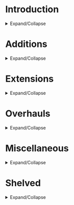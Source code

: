 ﻿
# Introduction
<details>
<summary> Expand/Collapse </summary>

### What is this file?

This is just a list of ideas, for when I'm looking for something to work on.

### Are these your ideas?

Most of them, yes. But a lot of them are from the SOR Discord #ideas-discussion channel. 

### Can I use these?

Yes! No one owns an idea, so you are free to do what you want with these. That includes modding on your own, or as a collaborator on this mod.

</details>

#
# Additions
<details>
<summary> Expand/Collapse </summary>

## Big Quests
- [Name]
  - Don't break objects
- Gambling Addiction
- Politician 
  - Have a certain amount of electability by the end of the floor.
- Karen 
  - get a certain about of people annoyed or hostile towards you.
- Prankster 
  - Annoy a certain number of people. 
  - They *must* be annoyed, nothing else.
- Middle Path 
  - Anyone not neutral to you counts as a mark.
- Vow of Poverty 
  - Limit your money intake.
- Undead Slayer
  - Kill all Undead. 
  - Teams of armed Vampires are coming for you, though.

## Classes

### Drug Dealer

- Trait: Pusher
  - You can interact with most NPCs to attempt to sell them Sugar.
  - Cops who witness a dealing attempt will go Hostile. 
  - Anyone who refuses your sale will become Annoyed. 
  - Upper Crusters will call the cops immediately.
  - On a successful sale, The buyer has a chance to become Hooked. 
    - Jonesing 
      - After a certain interval of withdrawal, Hooked NPCs will gain the Jonesing status. They'll seek you out in the level and beg you for Sugar. 
      - If you go too long without selling to them, they'll go hostile, but selling them other types of drugs will keep them at bay for a while. When Jonesing, they will freely give you keys and safe combos if you ask. 
      - Jonesing NPCs may also attack other drug dealers, doctors, or scientists if they can't track you down.
  - Pusher +
    - Increased chance of success with Pusher attempts
- Trait: Death to Snitches 
  - Cops & Upper-Crusters will ignore your Pusher attempts. 
  - You may attempt to sell to Cops, but failure will turn them Annoyed, then Hostile.
- Big Quest: Slingin' Dope 
  - NPCs with enough money to buy one of your drugs will have an arrow above their head 
  - You need to sell to a certain number of NPCs.
- Item: Sugar Processor (6) 
  - Similar to Bomb Processor. 

### Priest
- Trait: Exorcist
  - Vampires & Zombies are hostile on sight.
  - "Vade Retro, Satana!"
  - Interact with Possessed to expel the Shapeshifter
    - Host is Loyal
  - Interact with Ghost to Set to Rest
    - XP bonus
- Trait: Artificial Insermonation
  - Activate an Altar to randomly improve relations with NPCs within earshot. Chance of them giving you Tithes.
  - Artificial Insermonation +
    - Increased success rate and tithes
- Big Quest: Get Thee Behind Me!
  - Kill all Zombies and Vampires on the map. Vampires are armed and travel in teams.
- Item: Holy Symbol (4) 
  - When in your inventory, all Undead NPCs slowly take damage when they're near you. 
  - Undead NPCS are more likely to flee during combat.
- Item: Holy Water Flask (2) 
  - Thrown weapon that gives a Poison condition to Zombies & Werewolves. 
  - Can also be combined with a Water Gun, Air Vent, or Water Filter.

### Worker
- Trait: One Happy Tamper - Tamper without angering Owner (Or just extend this into Clumsiness Forgiven)

### Trapper
- Trait: Pursuit of Trappiness
  - Increase trap damage for non-Aligned
  - Upgrade
    - Your traps are now invisible to Hostile-Neutral NPCs
- Trait: Trapper Keeper 
  - All hidden traps are visible to you
  - You can disarm traps and add them to your inventory (Bear Traps, Land Mines)
  - 100% chance to deactivate Door Detonators
- Item: Fire Mine (4) 
  - Behaves like a Molotov when it explodes
- Item: Bear Trap Processor
- Item: Gas Trap Kit (6) 
  - Combine with a Syringe to make a Gas Trap that you can place like a Land Mine
  - The result has the effect of the ingredient syringe

### NPCs
- Driver 
  - "Have you seen my car?"
- Farmer
- Fixer
- Hitman
- Janitor
- Junkie
- Security Guard
- Teamster
- Tourist
  - Travels in groups, occasional goon
  - Behaves like Upper Cruster
- Wildfolk
  - Cave people

- How?
  - Body parts: GameResources.SetupDics has at least mention of the names
    
## Disasters
- Gang War: Spawn ~12 Blahd and Crepe gangs across the map.
- Riot
  - Add Arsonists to spawns
  - Rioters shouldn't ignore cops
   	- You can change this in LevelFeelings.Riot2, cops aren't mentioned there

## Items

- Mini Turret (3) - It's a Turret.
- Beer Can (1) - Generated when a Beer is consumed, or found on its own in trash cans. Thrown weapon, does minimal damage for funsies. Like a more useless Rock.
- Fancy Hat (3) - Increased chances for persuasion. Maybe a Fedora, because I want you to cringe.
- Fear Syringe (1) - (Maybe not possible since there's no fear for player characters)
- Garotte / Piano Wire (2) - Zero damage, but deals lethal damage if used for Backstab.
  - You could base this on the Blood sucking ability to make it take a second or two.
- Lunchbox (1) - Thrown item. Deals rock-level damage, drops a food item on impact.
  - Alternatively, make it a melee weapon.
    - Issue with this is: say you have a lot of them on the ground. You don't want to merge them, so now you have the long task of breaking each one open.
      - Therefore, it's better as a thrown weapon since it'd allow the player to simply add the multiples to the item count and get full utility from all of them.
- Oil Bottle (1) - Thrown weapon that creates a splash of oil upon impact.
- Riot Armor (3) - Resists bullets and melee damage.
- Riot Helmet (2) - Just another aesthetic option.
- Spear (1) - Thrusting weapon, longest melee reach. Deals damage equal to Knife.
- Teleportation Trap (2) - Floor trap.
- Toxic Slime Capsule (1) - Thrown item. Inflicts poison and leaves a Goop Splash.
- Water Gun - Extended to combine with Oil Can, so you can shoot Oil.
- Whiskey Bottle (1) - Generated when Whiskey is consumed, or found on its own in trash cans. Thrown weapon, does minimal damage for funsies. Like a more useless Rock.
- Magic items:
	- Mana Crystals (decay slowly but unpredictably, increase recharge speed)
	- Miscast Crystals (Rare, but absorb a miscast and shatter)
	- Ultrachungus Crystals (Temporarily boost your ability to obscene levels)
- BackPack - +inventory slots
- Body Spray: Anti-cologne, basically gives ideological clash to whoever uses it. (This would be cool in assassin quests if you could apply it to your target.)

## Mutators

- Always Spawn Arsonists
- AnCapistan
  - Chunks
    - More Slave Shops 
    - More Drug Dens
    - No Prisons
  - Features
    - Maximize pollution
    - Minimize nature
  - NPCs
    - More Thieves
    - More Drug Dealers
    - More Slum Dwellers
    - No Police, Cop Bots, or SuperCops
    - Upper Crusters 
      - Roam with bodyguards
      - Fewer in number
      - All aligned to each other
- Benjamin Button 
  - Immediately level up to 12 at the beginning of the game. 
  - Lose a level every Floor.
- Deflation 
  - Prices don't increase per level
    - Any drawback, though?
- Easter BunnyMod 
  - Everyone starts with Resurrection
- Gun Ban
  - Guns are contraband
- Nanobot HMO 
  - Everyone permanently slowly regenerates health
- No NPC Tethers
- Police State
  - Cop Bots & Supercops roam all districts
  - Enable/Disable chunk types appropriate (like deportation centers)
  - Police hostile to all Guilty NPCs
  - Upper Cruster changes similar to AnCapistan
- Return to Shrunke
  - Everyone in the city is Shrunken. 
- Sturdy Walls & Flimsy Walls
- Ultra Disasters Mutator that makes all disasters much worse
  - Killer Robot is now Speed 4 and has two buddies
  - Falling Bombs make Ridiculous Explosions
  - Warzone has four factions
  - Instant-kill solar flare which occurs every 10 seconds
  - Zombie apocalypse where everyone except you is already a zombie and said zombies can use stuff
- Voucher rewards (Free Item or Hire Vouchers)

## Objects
- Cash Register
  - A tough locked object containing money
  - Unlocking 
    - Computer
    - Hack
    - Lockpicked
    - Crowbar
  - Easier than a Safe, yes, but almost always within the view of their owner.
- Chemistry Set
  - Sacrifice a syringe to identify that type.
  - Way to cook drugs? 
- Dumpster
  - Very durable
  - Hideable like Bush
- Oil Barrel 
  - A Rust-colored barrel which creates an oil pool when destroyed.
- Kitchen Fryer 
  - When destroyed, leaves a pool of oil.
- Pay Phone 
  - Call the Resistance to send a Specialist over. Choose between Hacker, Thief, and Goon. 
  - If Faction mod is a thing, get someone faction-specific.
  - Should be broadly multi-use.
- Security Door 
  - Indestructable
  - Not openable with lockpick or crowbar. 
  - Can only be opened via a connected computer.
- Trampoline 
  - Does annoying jumping behavior. I hate it already.
- Other Objects
  - Simply for visual variety when making custom chunks. Statues, park benches, filing cabinets, glass tables, office chairs, paintings, gym equipment, beer taps, curtains, etc. 

## Traits

- Adrenaline rush
  - Gain strength for 5s after a kill.
- Alcoholic 
  - Addict, but with Alcohol.
- Ammo Mule 
  - Increase all ammo counts by 50%.
- Animal Whisperer 
  - Gorillas and Werewolves are Loyal
- Aquaphobia 
  - take damage in water
- Arrogant 
  - People get mad at you a lot more easily
- Arthritis 
  - Your weapon swing and fire rate are slower
  - Cancels: Stubby fingers, sausage fingers, near harmless, pacifist.
- Banana Lover ++
  - You can't eat anything but bananas, but when you do, you do a fun lil' dance
  - Cost: $1200
    - Need more stupid joke traits
- Beggar
  - Like Mugging, but lower stakes
- Bonkist 
  - Backstabbing with a blunt weapon leaves the target Dizzy, and deals non-lethal damage. 
  - Bonkist + 
    - Backstabbing with a blunt weapon leaves the target Unconscious and deals non-lethal damage.
  - This is a trait for Pacifist playthrough without Dart Gun or Chloroform.
- Chemical resistance 
  - status effects cannot affect you
- Door Kicker 
  - Activate a Door and select "Kick". Door is instantly destroyed, and anyone standing behind it is stunned. SWAT shit!
- Double-Tapper
  - Ranged weapon equivalent to Backstabber, but only works in close range.
- Eye Poker 
  - Chance to blind enemies when you hit them with an Unarmed attack.
- Far-Sighted
  - Can only use Ranged weapons
  - View distance increased (zoom out?)
- Fast Metabolism 
  - Less healing from food and alcohol.
- Fatass ‡
	- Slower movement
	- Can't wear armor
	- Stomp damage
      - This part was a can of worms. Suddenly you need a custom explosion type. Incredibly buggy.
- Fingerless
  - Can't open doors
  - Can't equip anything
  - Can't operate anything
- Filling the Void
  - Addict, but with any Consumable
- Food Addict 
  - Addict, but with Food
- Generally Unpleasant 
  - All NPCs start out Annoyed. 
  - Cancels: The Law, Random Reverance, Friend of the common folk, friend of the family.
  - Excludes Aligned and Prisoners.
- Good Arm 
  - Increased Throw range.
- Hit-and-run
  - Gain speed for 5s after a kill.
- Hungry Boy 
  - More healing from food and alcohol.
- Machine Shaker 
  - Chance of a free transaction when using a Vending Machine.
- Masochist 
  - If 60 Seconds Pass Without Damaging Yourself, You Will Lose 3 Health Per 2 Seconds.
- Muscle Spasms (-7)
  - Sometimes, you lose control of your player character for a brief moment
  - Whether that be moving in a random direction, attacking or using an item against your will
- Needy
  - You have needs like the musician, but they are not beneficial to you or anybody else. (You need to go to the toilet, etc)
  - You need to use the nice toilet. Which always happens to be in some inconvenient place like the closet of a gang hideout. That timer is rapidly ticking down, and if you don't go to that specific toilet, you'll have an accident, and no NPC or shop owner, etc will want to talk to you.
- One Happy Tamper 
  - Tamper without angering Owner (Or just extend this into Clumsiness Forgiven)
- Return to Bonke
  - Chance to inflict Dizziness when striking an NPC with a blunt weapon
- Separation Anxiety 
  - If you have no followers, your stats are all lowered.
- Silent fingers 
  - doing most actions produce significantly less noise, or no noise whatsoever, with the exception of alarms. (eg: arresting, breaking windows , enslaving, and (shooting guns?) make significantly less noise).
- Spectral Strike 
  - You can hit Ghosts with your unarmed attacks
  - Extra damage to all Undead
  - Spectral Strike +
    - Benefit is extended to your melee weapons
- Student of the Blade 
  - Increased damage with Sharp weapons.
- Stuffable
  - If you eat more than one food item within a minute, you gain Slow for the rest of the minute.
- Stupid 
  - Slower XP Gain
  - Super Stupid 
    - Slower Slower XP Gain Slower
  - Absolute Fucking Moron 
    - Zero XP gain, ever. (100)
- Tarrare
  - Addict, but with food
  - Can eat many wooden and other organic objects
- Trapper Keeper
  - All invisible Floor traps are now visible
  - You can Interact with traps to add them to your inventory (Bear Traps, Land Mines). 
  - 100% chance to deactivate Door Detonators.
- Unsaveable
  - Cannot heal, even through level ups. 
  - Cancels: Medical professional, strict cannibal, jugalarious, addict, [insert anything that heals you here.]
- Vapor Form
  - Bypass doors without unlocking/breaking
  - Enter A/C or Gas vent to exit any chosen A/C or gas vent
  - Bypass broken windows
- Veiled Threats - When you attempt to Bribe, Extort, Mug, or Threaten, a failure will turn the target Annoyed instead of Hostile.
- Whiffist - Small chance for Melee or Thrown attacks to miss you completely.

### Path Traits

Most Paths & Actions moved to a Google Sheets document for now

#### Code of Neutrality
- Just avoid doing things at all. You lose XP for taking stances.
- He hates anything you do, but any actions you take are subtracted from a very large amount
- "If I don't survive this revolution, tell my wife 'hello.'"

#### Path of Fire
- You can only regain health by burning corpses. 
- Take damage in Water.
- Firefighters are always hostile and will use their water cannons against you.
- Perpetual Particle Effect on character - flames or smoke
- Big Quest - Burn a certain number of corpses

</details>

#
# Extensions
<details>
<summary>Expand/Collapse</summary>

Extensions of the behaviors of vanilla content.

## Big Quests
- Jock
  - Add more objects. 
    - Windows

## Mutators
- Disaster Elimination
  - Zombies disaster could be eliminated by killing every zombie and infected person
  - Riot disaster could be eliminated by killing every rioter
  - Shifting Status Effects disaster could be eliminated by doing something with air filtration systems, etc.
- General Disaster behavior changes
  - Cops don't enforce property damage laws
  - Some NPCs will join your party for safety
- Riot
  - Add Arsonists to spawns
  - Rioters shouldn't ignore cops
   	- You can change this in LevelFeelings.Riot2, cops aren't mentioned there

## NPC Behaviors

- Extended triggers for NPC "fear" behaviors
  - Killing their teammates
  - Eating or givving corpses 
  - Some NPCs unable to feel fear - robots, zombies, etc.

## NPC Interactions
- Any NPC
  - Offer healing items

- Assassin
  - Backstab and attempt to kill target
- Bouncers
  - You can come in if for free if they see you smoke cigarettes. Because obviously it means you're cool.
- Cops
  - Bribe to ignore crimes (See [Rap Sheet](#rap-sheet))
- Cop Bot
  - Tamper to deactivate them (Requires One Happy Tamper or Tech Expert). 
    - Maybe this will be a % chance for them to trust you, like robbing/extorting.
- Courier
  - Special Delivery: Select an explosive item from your inventory to deliver it to a target. It will detonate after 10s.
- Slavemaster
  - How about *selling* them a slave? 
- Thief
  - Hire to unlock Safes
  - Hire to pickpocket
- Workers
  - Hire to Tamper

## Object Interactions
- Air Conditioning Unit
  - Release Gas without access to main computer 
  - Uses Wrench, 10s countdown
- Bed 
  - Fucking explode if someone tries to sleep in it. Not sure if they go back to bed after awoken, though.
- Refrigerator 
  - Tamper to make it Run after a 10s countdown
- Safe 
  - Open with Detonator.
- Stove
  - Raise countdown to 10s from 5s, just to match. I like 5s but we should defer to vanilla choices in this case.
- Television 
  - Tamper to make it increase in volume immediately, and explode after a 10s countdown
- Vendor Stand
  - Activate to steal. It has a progress bar and is eligible for sneaky fingers, nimble fingers, & Promise I'll Return it
  - Needs to alert police

</details>

#
# Overhauls
<details>
<summary>Expand/Collapse</summary>

Any additions that include a variety of content, enough that they'd be considered sub-systems within the game.

## Alcohol

- Alcohol - Each consumption of an alcoholic beverage moves you up a tier for 60 seconds.
  - Steady - Aim improved, social %s improved
  - Tipsy - Aim reduced, object interactions slowed
  - Drunk - Melee damage resistance improved, aim horrendous, Social %s reduced, object interactions slowed further

- Trait: Lightweight
- Trait: Bar Brawler
  - Increase toughness benefits of drinking
  - Small chance of Rage
- A golden trait for the robot Alcohol Energy Source makes "alcohol into energy"
  - Drinking while already at full hp gives you some seconds in the energy level but it cannot make you go up by a level so it just gives you seconds.

## CyberWarfare
Greatly increase the possibilities, risks, rewards, and trait investment for hacking

### Ground Rules
- *Attempt*: Every action while hacking has a % chance of success displayed next to its button. 
- *System*: The collection of Objects under one Owner ID in a particular chunk that has a Computer. If there's no Computer, the object is a System unto itself.
- *Local Heat*: This is a baseline increased difficulty to all Attempts in a System. It is increased whenever you pass an Attempt, more when you fail one. Remote access leads to higher heat than using a machine in person. Some Objects when not part of a System will have their own Heat, like ATMs. Refrigerators, not so much.
- *Global Heat*: This is the overall attention given to you by the City's authorities. Every discovered intrusion raises your Global Heat, and it's much harder to lower than Local Heat.
- *Password*: Occasionally found in a Computer's owner's pocket. Might also be found hidden somewhere in a Computer. Submissive NPCs will give you their passwords. Pretty much a Safe Combo except for Computers.
- *PayData*: Questgivers will occasionally request this, which you need to retrieve from an intact Computer. Hackers will buy PayData, sometimes a better offer than completing your Quest. PayData has a small chance of appearing without a Quest attached.
- A failed Attempt in a System may have different results, depending on how much your Attempt failed by, compared to Heat:
	1. Can reattempt, Heat+.
	2. Action Locked, Heat++.
	3. Action Locked, Heat++, any Hacker owners search.
	4. Action Locked, Heat+++, triggers Alarm, owners search.
	5. System Locked, Heat++++, triggers Alarm, owners search, and a squad of Cop Bots is deployed to search for you.
	6. Computer is destroyed, triggers Alarm, owners search, and a squad of Cop Bots is deployed to search for you.

### Traits
- Tech Expert is replaced by several traits. What's not in here is covered by Explosives Expert and Mechanical Expert (separate overhauls)
- *Cyber-Intruder* - Improve your Attempt rolls.
- *Data Broker* - Increase sell price of PayData, and its chance of appearing in a System.
- *IOT God* - Enables non-Computer Object hack actions. Many of the vanilla hack actions (Like "Refrigerator Run") would be hidden behind this trait.
- *IP Ghost* - Reduces initial Heat & slows its increase.

### Generic Computer Actions
- Access PayData: Relatively difficult but valuable, so you'll probably need to make sure you're prepared.
- Access System: The initial entry to a System is technically an Attempt. This also applies if you're trying to acces a system that has been Locked.
- Lights: Turns on or off all Lights in the Chunk. (See Stealth Overhaul)
- Cut Power: Shuts down the power for the Chunk. Can be brought back up with a Generator or Power Box.
- Deactivate Alarm: Just what it sounds like.
- Enter Password: Deactivates System's Heat permanently, but you can still roll an Attempt failure!
- Guess Password: A very small chance. Feeling lucky?
- Increase Permissions: Improves success rate of all further Attempts in the system, but slightly increases your Heat.
- Invert Credentials: Immediately flip the ownership of all cameras and turrets at once.
- Maintenance Mode: Disable Heat on a target Object in the System.
- Recover Password: Very high-risk.
- Route IP: Select another computer in the vicinity to route your access through. If Cop Bots are deployed, they'll go there instead.
- Trigger Alarm: Just what it sounds like.
- Unlock Action: Unlocks most actions previously locked (Except Wipe Audits). Increases Heat substantially.
- Wipe Audit Trail: Reset's Systems Heat to 0. Can only be done once per System.

### Chunk-specific Computer Actions
- Apartments 
  - Sprinkler Test: All Stoves in the chunk leak oil for a few seconds, then burst into flames.
- Arcade 
  - Cash Out: Unlock cash compartments in all Arcade Games, Jukeboxes, Pool Tables in the chunk. Each has $3-$5 inside. All become busted, though. Show Off: Any Hackers in the chunk become Loyal to you.
- Arena 
  - Audience Participation Night: Release Rage Poison in vents.
- Armory 
  - Red Alert: Cameras and turrets target everyone, gas is released, alarms go off continuously, huge explosionafter countdown.
- Bank 
  - High chance of PayData. Heist Alert: Cause Supercops to swarm the level, searching the Bank first.
- Bar 
  - Drink Specials: Buying a round is cut to half-price.
- Bathhouse 
  - Deep Cleanse: Poison the water.
- Bathroom 
  - Brown Alert: All toilets self-destruct with a Poison explosion.
- Broadcasting Station 
  - ___?
- Cabin 
  - Play Music (https://www.youtube.com/watch?v=puVYtkh-LO4)
- Casino 
  - Card Counter: All owners become Annoyed at the targeted NPC. Card Cheat: All owners become Hostile to the targeted NPC.	 
- Cave 
  - ___?
- Church 
  - ___?
- City Park 
  - Block Party: All NPCs who were wandering the level are now wandering this chunk. 
- Confiscation Center 
  - ___?
- Dance Club 
  - Now Punch to the Left: Mind control everyone dancing like the Alien's improved SA.
- Deportation Center 
  - ___?
- Drug Den
  - He's Wearing a Wire: Owners become hostile to all non-Owners in the chunk. Codeword Flamingo: A small squad of Cops invades the chunk.
- Farm 
  - Overclock Produce: All Trees, Bushes, Plants & Giant Plants in the chunk burst into flames after a countdown.
- Fire Station
  - Union Strike: Firefighters no longer put out fires in this level. 
  - Training Exercise: Release an Arsonist into the level. 
  - Gas/Water main switch: Firefighter water cannons and fire hydrants dispense oil instead of water.
- Gated Community 
  - Eek! Poor People!: One or two Supercops start wandering this chunk, wandering on patrol. 
- Graveyard 
  - Where's the Good Stuff Buried: Increase your chance of finding Money when destroying a Gravestone.
- Greenhouse 
  - Sup-R-Gro Treatment: Release Gigantizer gas in vents.
- Hedge Maze 
  - Code Theseus: Werewolf Squad starts patrolling this chunk, hostile to anyone.
- Hideout 
  - ___?
- Hospital 
  - Emergency Pandemic Response: Release Cyanide gas in vents.
- Hotel 
  - Premium Continental Breakfast Extravaganza: Get a banana.
- House 
  - Silent Alarm: Summons a couple of cops to investigate the Chunk. They may or may not kill the homeowner depending on, you know... "factors."
- Ice Rink 
  - Overclock A/C: Releases Freezy Gas from the Vents. 
- Lab 
  - Delta Experiment: Releases a random Gas from the Vents. 
- Mall 
  - Raise the Rent: All Vendors have a slight discount.
- Mansion 
  - Amazon Order: If the Owner is alive, a Slave is generated for them. 
  - The People's Mansion: A swarm of Slum Dwellers invades the chunk.
- Mayor's House 
  - ___?
- Mayor's Office 
  - ___?
- Military Outpost 
  - Turgidson Protocol: Owners are Hostile to everyone else.
- Movie Theater 
  - ___?
- Music Hall 
  - Mandatory Moshpit: Berserk everyone in the chunk, as long as Speakers, turntable, and Musician are still intact. 
  - Go to 11: Blows wind like the Air Gun from Speakers, deafens like the flute.
- Office Building 
  - Extremely Casual Friday: Owners all become naked and Friendly.
- Pit 
  - ___?
- Podium Park 
  - Intro Music: Everyone assembles here before the podium is used. Might be a good distraction.
- Police Outpost/Police Station 
  - All Clear: Set all Hostile Police to Annoyed. 
  - APB: All Police hostile to a target person. 
  - Lockdown Protocol: Deactivate or Activate Lockdown walls.
- Prison 
  - Prisoner Discipline Initiative: Owners break into cells one by one and kill the inhabitants.
- Private Club 
  - VIP Card: Gain Bouncer access. Owners are Loyal, others are Friendly.
- Shack 
  - Blahd Bash / Crepe Crush: All gang members of a chosen type converge on this shack. If they don't see hostiles, they leave and resume their previous activities.
- Shop 
  - Raise the Rent: All Vendors have a slight discount.
- Slave Shop 
  - Free Slaves
  - Detonate Slaves
- Uptown House 
  - Silent Alarm: Summons a couple of cops to investigate the Chunk. They may or may not kill the homeowner depending on, you know... "factors."
- Zoo 
  - Animal Liberation Front: A squad of Gorillas invades the chunk and kills the owners.

### Object hacking Actions (Why IOT is a bad idea)
- Air Conditioner - Release Gas can now be done directly from A/C.
- Alarm Button - ___?
- Ammo Dispenser - On the House: One free Refill. Red Alert: Shoot bullets everywhere and explode
- Arcade Game - Cash Out: Release $3-5
- ATM - No longer Tossable nor destructible with melee, fire or bullets. Good chance of PayData. High heat, and alarm sensitive to hacking & tampering. Cash Transfer: Release ~$100. 
- Augmentation Booth - Dispense a free can of XP Juice.
- CloneMachine - Spit out a shapeshifter
- Crusher - Increase crush speed; Deactivate
- Door - If it has an Alarm or trap (See Alarm overhaul), reset/set off/deactivate it.
- Elevator - ___ ?
- FireSpewer - Deactivate; Leak Oil; Start; Overheat (nonstop fire and explosion)
- FlameGrate - Deactivate; Leak Oil; Start; Constant flame mode
- Generator - Activate/Deactivate (Similar to PowerBox, local to Chunk)
- Generator2 - Activate/Deactivate/Overload (Similar to PowerBox, local to Chunk)
- Goodie Dispenser - Maybe just replace this with a Shop machine - works like Shopkeeper. Goodie Dispenser sucks.
- Jukebox - Cash Out: Release $3-5
- Lamp - Separate Ground Wire: Electrocutes anyone who touches it. 
- LaserEmitter - Activate/Deactivate; Change Mode
- LoadoutMachine - ___?
- LockdownWall - Activate/Deactivate/Disable
- MetalDetector - ___?
- Mine - Deactivate for pickup; Detonate; Incendiary Mode
- PawnShopMachine - ___?
- PoliceBox - ___?
- PoolTable - Cash Out: Release $3-5
- PowerBox - Reactivate if shut down
- Refrigerator - Dispense Ice: Shoots Freeze Rays in random directions, then explodes.
- Safe - ___?
- SatelliteDish - ___?
- SecurityCam - ___?
- SlotMachine - Cash Out: Release ~$100. (Needs balance: ideas?)
- Speaker - Go to 11: Blows wind like the Air Gun, deafens like the flute.
- Stove - Overload Gas Line: Leak oil for 5s, then burst into flames.
- Television - Ludovico Protocol: Mind Control a person within visual range of the TV.
- Turntables - Mandatory Moshpit: Berserk everyone in the chunk, as long as Speakers, turntable, and Musician are still intact.
- Turret - ___?
- WaterPump - ___?
- Window: If it has an Alarm or trap (See Alarm overhaul), reset/set off/deactivate it.

## Hey, you!

Wandering NPC actions

- Cannibal - If you have CWC, they will ask to take a bite of you. You can agree or not. That's it.
- Cop - Might solicit a little bribe. If you have Cop Debt, it goes towards that total.
- Gang Member - Will attempt to mug you like Mobsters, but for a smaller amount ($15 * gang size).
- Jock - Might decide to punch you in the face. You know, as a prank.
- Office Drone - Will blab about sports. You can choose to blab back and get a new relation, from Annoyed to Loyal.
- Slum Dweller
	- Will occasionally beg you for money. Percent chance of outcome based on donation:

|Donation	|Hostile	|Annoyed	|Neutral	|Friendly	|Loyal		|Aligned	|Item Equivalent	|
|----------:|----------:|----------:|----------:|----------:|----------:|----------:|------------------:|
|$0			|10			|55			|35			|0			|0			|0			|N/A				|
|$5			|0			|5			|25			|65			|5			|0			|Fud				|
|$10		|0			|0			|5			|65			|25			|5			|Cigarettes or Beer	|
|$20		|0			|0			|0			|45			|45			|10			|Whiskey			|
|$50		|0			|0			|0			|0			|0			|100		|Sugar				|
|"Fuck off"	|100		|0			|0			|0			|0			|0			|Banana Peel		|

  - When done, randomly generate dialogue:
	- "i can feel the shadows consuming me, quck i need your cash!"
	- "Gimme money so i can have my last fix before rapture 2.0 destroys us all!"
	- "c'mon you gotta protect me, the Illuminati spy-cams are coming!"
	- "they injected me with liquid Antichrist"
	- "fud 0 is real! Help fund my research to figure out where big fud is hiding it!"
	- "i control the elements! Gimme your money or perish!"
	- Alignment line: (only on a level that is a multiple of 2: EG: 1-2, 2-2, 3-2...) "Can't you feel it? a disaster is coming!"
	- Alignment line: "the gates of [silly call of Cthulhu sounding name] are going to open any second now, i can feel it!"
	- Alignment line "i can see them... the bars above peoples heads, theyre up to something, i know it!"
	- Alignment line:"beds are too soft to be real, its a ploy to get us in our most vulnerable state!"
	- Alignment line: "I'm getting closer to finding the big brother that watches over us all, i just need to figure out what 'someone' is code for..."
	- imma refer to lines where they aggro on you cus you gave them food or didnt pay them as aggro lines
	- Aggro line: "Illuminati scum!"
	- Aggro line: "i knew it! You captured michal jackson, didnt you? WHERE ARE YOU HIDING HIM?!?"
- Scientist 
  - Asks you to take part in an experiment. 
  - If you agree, gives you a random status effect and $20.
- Wrestler
  - Challenges you to a duel, just like the player character. 
  - If you refuse, he gets annoyed.

## Magic Items
- Scrolls w/ powerful effects
  - Can only be used if you're of the same school of magic, or you have a trait that allows you to read them.

## Magic Special Abilities
- Chronomantic Dilation
	- Uniques
		- Increase your attack speed
		- Normal attack speed when time is slowed down - fast punch like Goku
- Morphomancy
  - Assume the appearance of someone else, and gain all of their relations to other NPCs
	- Having someone else's appearance costs 5 mana per second
	- Miscasting turns you into a gorilla temporarily
- Pyromantic Jet
	- Custom Firebomb explosion without glass sound
		- This was a can of worms when I tried it with HammerTime. All we need is to stop the glass sound, so maybe that'l be simpler.
	- Fan of Fire - 3 flames per shot // Fan of Fire + - 5 per shot
	- These should both be set to an angle proportionate to their speed. If the speed is high, keep them narrow. If it's low, keep them wide and more like a fan. They also decrease 
	- Ring of Fire - Shorter range, but 360 degrees
- Fireball
	- Would need a new Projectile type
- Hematomancy 
	- Blood Magic
- Kinetomancy  
	- Telekinesis
- Megaleiomancy 
	- Charm Person
- Necromancy
	- Normal Use
		- 1 Summon hostile Zombies from corpses / Turn ghosts into small number of crystals
		- 2 Zombies are Neutral to you / Turn ghosts into medium number of crystals
		- 3 Zombies will join your party / Turn ghosts into large number of crystals
		- When close to a ghost, you can turn them into mana crystals
	- Miscast 
		- turns all of them hostile, or summons hostile ghosts
	- Also:
		- https://www.reddit.com/r/streetsofrogue/comments/lhdwnx/my_third_entree_for_medieval_themed_characters/
- Telemantic Blink
  - Uniques
	- EMP on teleport?
	- Stun on teleport?
    - Bring Allies

## Mugging & Extorting

- Request: Add a 0.5s delay between mugging failure and attack
- Trait: Beggar 
  - Works like Mugging, but lower-stakes.
- Mugger
  - Dealing damage to a refusing victim can make the target Submissive. 
  - Mugging is treated as a violent crime by police.
  - Mugger+ - When mugging someone, you get their inventory items too. 
- Extortionist 
  - Property owners will be more reluctant to give into extortion based on how much property they own.
  - Destruction of property and followers will make target more likely to go submissive, just like hitting them would.

## Object Tampering Extension
- Air Conditioning Unit
  - Release Gas without access to main computer 
- Button
  - Disable countdown when activated
- Generator
  - Refill Oil Can if you have Wrench
- Toilet 
  - Maybe spray water like hydrant, useful for keeping hallways clear. Or maybe some other behavior, not sure yet.
- Bed 
  - Fucking explode if someone tries to sleep in it. Not sure if they go back to bed after awoken, though.

## Rap Sheet

- Guilt
  - If there's a Computer in a Police Station, and an Annoyed or Hostile Cop stops chasing you, they'll go there and enter your information into the database. If they're successful, all cops on the level will match their attitude towards you if theirs isn't currently worse.
  - Alternatively, if any of the above are hostile when you complete a level, you will gain Wanted for the next level.
- Absolution
  - You can hack the Police Station's computer to call off the APB, restoring your relationships to the cops to normal. There should be some drawback to this.
- Fines & "Fines"
  - If a cop sees you commit a minor crime, he will become Annoyed as usual and issue a warning. You can pay a Fine with him to remove the Annoyed status.
    - Alternatively, add any cop-witnessed property damage to Cop Debt?
  - If a cop sees you commit a major crime, there is a small chance he will ask you for a bribe instead of going hostile.
- Doughnut 
  - Moderate healing if consumed
  - Give to Neutral cops to make them Friendly
  - Give to Annoyed cops to avoid paying a Fine

## Scary Guns
  - Mechanics
    - Bullets are smaller, faster & deal more damage
    - Accuracy reduced while moving, & for followup shots due to recoil
    - Chance to inflict Slow for 1-2 seconds based on weapon damage
    - Armor plays a larger role in not dying
    - Characters have higher accuracy when standing on darker tiles. 
    - Characters in brighter tiles have a slightly lower chance to be protected by cover. This includes their own muzzle flash.
  - Ranged Skill
    - Increases accuracy, particularly when moving
    - Increases ROF
    - Reduces Windup
    - NO effect on gun damage
  - Cover
    - Most furniture that used to ignore bullets can now serve as cover. This includes broken windowframes.
    - A character shooting a gun has a chance to shoot past a Cover object. This chance is determined by how close they are to the object, their Ranged skill, and the particular stats of the object (easier to shoot past a chair than a vending machine)
     	- This means that you may take Cover behind objects by staying close to them, enabling you to shoot past them.
    - Softer objects are unlikely to stop bullets, but may weaken or divert their path.
    - Cover objects have various chances of having the following effect when hit by a bullet:
      - Destruction: Object to be damaged or destroyed by bullet
      - Obstruction: Chance to be hit by a bullet if at Cover range. 
      - Slow: Slow the bullet and reduce its damage
      - Divert: Divert the path of the projectile by a few degrees. https://en.wikipedia.org/wiki/Ricochet for variable list, pretty good info.
      - Block: Block the projectile entirely.
  - Legality:
    - Certain guns and gun mods are not legal. They will be treated as contraband by cops and cop bots. A legal gun with an illegal gun mod becomes illegal.
    - Smaller guns are able to serve as "holdouts," allowing you to conceal them from a search if you have the right trait.

### Guns

All scores here are relative to Pistol, considered to be roughly like a full-size 9mm handgun.

| Gun				|Dmg	|Acc	|ROF	|Recoil	|Noise	|Flash	|Legal	|Holdout|Default Mods	| Notes													|
|:------------------|:-----:|:-----:|:-----:|:-----:|:-----:|:-----:|:-----:|:-----:|:--------------|:------------------------------------------------------|
| AR				| +		| +		| ~		| -		|++		|++		|✓		|		|				|														|
| LMG				| ++	| ++	| ++	|+++	|+++	|+++	|		|		|Rifle Stock	|Accuracy greatly increased if stationary				|
| Pea-Shooter(.22)	| -		| +		| +		| ---	|---	|---	|✓		|✓     |				| 														|
| PDW				| -		| --	| +++	| +		|-		|~		|		|✓     |				| 														|
| Rifle				| +++	| ++	| -		| +		|+++	|+		|✓		|		|Rifle Stock	|Windup before firing									|
| Pistol			| ~		| ~		| ~		| ~		|~		|~		|✓		|		|				| 														|
| Revolver			| ++	| + 	| --	| +		|+		|~		|✓		|		|				| 														|
| Shotgun			| ++	| ~		| -		| +++	|+++	|+		|✓		|		|Rifle Stock	| 														|
| SMG				| ~		| -		| ++	| ++	|~		|~		|		|		|				| 														|

### Gun Mods

| Mod				| Pistol|Revolver|Shotgun| SMG| AR| LMG| .22| PDW| Rifle|Illegal|Slot	 | Effect											 						|
|:------------------|:-----:|:------:|:-----:|:--:|:-:|:--:|:--:|:--:|:----:|:-----:|:------:|:-------------------------------------------------------------------------|
| FMJ Ammo			|✓		|✓      |		 |✓  |✓ |✓  |✓  |✓	 |✓    |       |Ammo    |Lower damage, but ignores armor											|
| JHP Ammo			|✓		|✓      |		 |✓  |✓ |✓  |✓  |✓  |✓    |       |Ammo	 |Increases damage, but much weaker against armor							|
| +P Ammo			|✓		|✓      |✓     |✓  |✓ |✓  |✓  |✓  |✓    |       |Ammo	 |Increases damage & projectile speed, increases recoil						|
| Slug Ammo			|       |        |✓     |    |   |    |    |    |      |       |Ammo    |Replaces buckshot with one large, deadly bullet							|
| Bipod				|		|        |		 |	  |✓ |✓  |    |    |✓    |       |Fore	 |Increases stationary accuracy.											|
| Foregrip			| 		|        |✓     |✓  |✓ |    |    |✓	 | 	    |       |Fore	 |Shotgun: Increase fire speed. Other: Reduce recoil.						|
| Hacksaw			|		|        |✓     |	  |	  |	   |    |    |      |✓		|Fore	 |Expands weapon spread, and damage at close range.							|
| Ammo Stock		|✓		|        |✓	 |✓  |✓ |✓  |✓  |✓  |✓    |       |Magazine|																			|
| Flash Hider		|✓		|✓      |✓     |✓  |✓ |✓  |✓  |✓  |✓    |       |Muzzle	 |Muzzle flash reduced														|
| Muzzle Brake		|✓		|✓      |       |✓  |✓ |✓  |    |✓  |      |       |Muzzle	 |Reduces recoil															|
| Silencer			|✓		|✓      | 		 |✓  |✓ |	   |✓  |✓  |✓    |       |Muzzle  |Effect highly dependent on weapon type									|
| Red Dot			|✓     |✓      |✓	 |✓  |✓ |	   |✓  |✓  |✓    |       |Sight	 |Reduces accuracy penalties of movement and follow-up shots				|
| Scope				|		|✓      |✓	 |	  |✓ |	   |    |    |✓    |       |Sight	 |Reticle can go further. Increases stationary accuracy. Slower zeroing		|
| Pistol Brace		|✓     |✓      |       |✓  |✓ |    |✓  |✓  |      |       |Stock   |Reduces recoil slightly.													|
| Rifle Stock		|		|		 |✓	 |	  |✓ |✓  |	|	 |✓	|		|Stock	 |Reduces recoil substantially; Slower zeroing								|
| Autofire Mod		|✓		|        |✓	 |	  |✓ |	   |✓  |    |      |✓     |Trigger |Full auto fire.															|
| Binary Trigger	|✓		|        |		 |	  |✓ |	   |✓  |	 |	    |       |Trigger |Fires two shots in fast succession.										|
| Anti X-Ray Spray	|✓     |✓		 |✓     |✓  |✓ |✓  |✓  |✓  |✓    |       |   -	 |Gun is undetectable from metal detectors.									|
| Accuracy Mod		| 		|        |		 |	  |	  |	   |    |    |      |       |	-	 |Removed																	|
| Rate of Fire Mod	| 		|        |		 |	  |	  |	   |    |    |      |       |	-	 |Removed																	|

### Traits 
  - Holdout Master: You can hide certain weapons from a search.

## Special Requests

Request NPCs to do special actions in a much greater variety of situations. Ask them to abuse their power, violate their principles, and cave to your threats.

### Methods

Base chances of outcome, without modifiers.

|Method				|Requirements				|Results besides compliance	|Fearful	|Hostile	|Annoyed	|Neutral	|Friendly	|Success	|
|:------------------|:--------------------------|--------------------------:|----------:|----------:|----------:|----------:|----------:|----------:|
|Asking Nicely		|Relationship				|							|5			|10			|50			|5			|5			|25			|
|Bribery			|Money scaled to request	|							|0			|15			|35			|5			|0			|45			|
|Threat				|None						|Submissive					|25			|50			|10			|5			|0			|35			|

The following increase the *weighted* chance of Success above:
- Luck
- Traits (below)
- Scariness (Sum of you & followers' equipped damage vs. theirs)

The following decrease the *weighted* chance of Success above:
- Severity of request
- Security level of target chunk
- NPC type (Supercops are hard to corrupt)
 
All failed checks that result in Hostility can be resolved by getting the NPC submissive:
- Destroying their Objects & Walls
- Damaging them and their allies

### Traits
- Dirty Deeds, Done Dirt Cheap: Discount on all Bribes
- Insinuator: Reduce negative reactions to failure
- Judas Pleased: If you're successful, you get an increase to your relationship with that NPC
- Palm Greaser: Bonus to success% on all Bribe checks
- Plata o Plomo: Bonus to success% on all Threaten checks
- Silver-tongued: Bonus to success% on all Persuasion checks

### Requests
- Any NPC
  - Leave Town
  - Ask for Key & Safe Combo (Not restricted to Mugger)
  - Hire

- Bartender
  - At Bar: 
    - Roofie-Colada target patron
      - Alternative: 
        - Second Round: Increase all NPCs inside to Loyal
        - Third Round: Knock out all patrons
- Bouncer
  - Deactivate Laser emitter if within ~5 tiles
    - Includes free entry
  - Expel target patron
    - Sets to annoyed, they go in and chase them out
- Clerk
  - See list of chunks for inspiration? TODO
  - Most Chunk-specific options for other NPCs
- Cop/Supercop
  - Free a prisoner without them going hostile
- Doctor
  - At Clinic: 
    - Sedate patient (select or all)
- Firefighter
  - Union Strike: Stop putting out fires
- Musician
  - Ask to play bad songs
- Resistance Leader
  - Declare Mission Successful (must be one remaining)
- Scientist
  - Poison Vent
  - Poison Water Pump
- Shopkeeper
  - Thief!
    - Annoyed at target NPC in building
    - Counts as using Police Radio on target
  - Show special inventory
    - Make normal inventory relatively benign
    - Special inventory has the best items
  - Fence your stolen goods
- Slum Dweller
  - Dance for me!
  - Hey, try this for me: Test a syringe on him
- Upper-Cruster
  - Abuse Supercop button (Hold your breath, who's he using it on??)
- Worker
  - Tamper 

## Stealth Overhaul

- Visual detection
  - This would be an extension to Rogue Vision, or would at least carry the same rules as an assumption
  - Variable name is called "hardToSeeFromDistance", trait is same but capitalized
    - base = 1
    - Blends in Nicely or Goon = 1.7
    - Upgraded or Super-special = 2.5
  - Factors in detectable range:
    - Character Size
    - Noise
    - Light
    - Sight range (increasable with traits)
- Sound
  - Visual indicators of where sounds are coming from. This would include doors opening/closing, security cameras swiveling, etc. 
- Light
  - Hack computer to switch off lights
  - Depending on the District, lights have a chance to be flickering. More frequent in Slums, decreases as you progress.
  - Destroying a generator shuts off Lights in the Chunk? 
    - How do you handle multiple buildings per chunk, or multiple generators per building? 
      - Too bad, so sad.
- Bodies
  - Seeing a body for the first time should send other property owners into full search mode (like when an alarm goes off while hacking). 
  - Any way to keep them in a longer panic state? Finding a body should be disastrous for stealth, not a momentary setback.
  - Maybe have Alarm buttons on every level, and they run to press one if they find a body. 
    - This would need to be a mutator to ensure these are spawned.
  - If they're unconcious, they'll wake them up after searching the area
- Misc
  - Hiding in a box should slightly reduce movement speed (by like 0.5)
  - A Mirror you can use to peek around corners.
  - A Special ability that places or picks up a Spy Camera for observing patrols
  - A moveable Scout Drone
  - The ability to see Cameras' field of vision if you've hacked them, or an item specific to that.

## Tampering & Physical Security
- Item: Door Locker (2) - Use on a Door to Lock it from both sides - activate the door to unlock it.
- Item: Screwdriver (1) 
  - A stabbing weapon slightly weaker than the knife
  - Deactivate Door Alarms
  - Deactivate Window Alarms
- Item: Wire Cutters
  - Deactivate cameras
  - Destroy Barbed Wire fences
  - Deactivate Turrets
  - Deactivate Chest Alarms or Traps
  - Deactivate Safe Alarms or Traps
- Security on Chests/Safes, Doors & Windows
  - Types
    - Explosive Trap
    - Alarm
    - Gas trap
    - Dart Trap
    - Molotov Trap
    - Ink Trap (Now Wanted until you can operate a Bathtub)
  - Factors in generation chance
    - Exterior doors & windows
    - Jail Cell doors
    - Chunk Level 
    - Chunk Type
    - Security Tech in chunk (Cameras, Turrets, Traps, Computers)
  - Disabling
    - Raw attempt to disarm, 50%. 
    - Use Wire Cutters for a 100% chance.
    - Hack
    - Disable from Computer
    - Destroy the object and set the alarm off. 
    - Hire a Worker to tamper for you.

## Wag The Dog

The goal in this overhaul is to make winning the election a viable goal for any playstyle. In the vanilla game, getting elected requires a very narrow set of behaviors.

### Option A: Reputation Carryover

- Depending on your ending electability for a District, NPCs will have a starting attitude on later floors:

	| Reputation | Effect  |
	|:----------:|:-------:|
	| -10        | Hostile |
	| - 9 to - 5 | Annoyed |
	| - 4 to + 4 | Neutral |
	| + 5 to +10 | Friendly|
	| +10 to +15 | Loyal   |
	| +15        | Aligned |

- Affected NPCs by district:

	| District   | NPCs					|
	|:-----------|:---------------------|
	| Slums      | Gang Members			|
	| Industrial | Workers				|
	| Park		 | Gorillas, Cannibals	|
	| Downtown	 | Bouncer				|
	| Uptown	 | Upper Cruster		|

### Option B: Faction Reputations

- Same as Reputation Carryover, but influenced by behaviors

| Faction		| Members										| Enemies							|
|:--------------|:----------------------------------------------|:----------------------------------|
| Blahds		| Blahds										| Crepes, Mafia, Police				|
| Crepes		| Crepes										| Blahds, Mafia, Police				|
| Mafia			| Mafia											| Crepes, Blahds, Police			|
| Police		| Police, Cop Bots, Supercops					| Crepes, Blahds, Mafia				|
| Proles		| Workers, Slum Dwellers, Clerks, Couriers		| Bourgeoisie						|
| Bourgeoisie	| Upper Crusters, Investment Bankers, Scientists| Proles							|

- Actions that affect reputation:
 - Killing members of faction and its enemies
 - Net reputation among faction at end of level

### Option C: Merge A&B, have them both active

- This would make reputation a complex thing, but still ignorable/playable by all playstyles.

## Zombie Town
- BQ: Z-Team 
  - Zombie disaster occurs every level. 
  - Kill all Zombies and all living people carrying the Z-Virus. 
  - You get a free Friend Phone per level
- Item: Z-Virus 
  - Infects anyone it touches with Z-Virus. For use in vents, pools, and water guns.
  - Extra option when Buying a Round with a bartender to give it to everyone in the bar
- Item: Z-Vaxx
  - Peacefully removes Z-Virus from a non-Zombie target.
  - Can also be used in pools and vents.
</details>

#
# Miscellaneous
<details>
<summary>Expand/Collapse</summary>

- Increase Inventory Size
  - WorldSpaceGUI.ShowNPCChest may have some good hints as to how to increase these slots.
- In Trait Menu: "Randomize Appearance" that does so and deactivates itself
- Removing traits
  - the same way you can gain + traits in the level up, there should be a chance for removing traits too (maybe called - traits?)
  - eg: You're cannibal, level up and leave slums 1. You have a choice between I'm Outtie, Low cost jobs, and - Malodorous.
- All vTraits accessible through Character Creator
- Keys, Money & Safe Combos not take up a slot
- Fortune Teller in Home Base
  - Charges Nuggets for service
  - Will give you information about your run: Disasters, traits you will be able to select on level-up, future missions, etc. 
  - It could let you get an early idea on the seed you're playing, or just help you prepare how to build your character.
  - How
    - Placing the NPC in base
      - LoadLevel.HomeBaseAgentSpawns
- Give the traits that you cannot unlock while playing an asterisk. 
  - Traits like master of disaster or tech expert for instance.

</details>

#
# Shelved

<details>
<summary>Expand/Collapse</summary>

‡ Any stuff I've previously attempted but have decided not to work on for now.

- Chronomantic Dilation
  - Show Timescale in statuses
		A:	// interactingAgent.statusEffects.myStatusEffectDisplay.RefreshStatusEffectText();
			// Used as a void, just to refresh all active in list. Should be pretty simple.
			// Just make a postfix here that tacks the timescale message at the top of the list if possible.
			// However, you may need to make a new object of type StatusEffectDisplayPiece
		B:	// Might not even need a patch. First, try
			StatusEffectDisplay.AddDisplayPiece and .RemoveDisplayPiece
		C: BuffDisplay.AddStatusEffect

- General Bullet modding (Re Electromancy & others)
  - Unused variables:
    - string substance
    - int damageMod

</details>